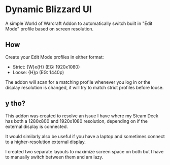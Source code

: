 # Dynamic Blizzard UI

A simple World of Warcraft Addon to automatically switch built in "Edit Mode" profile based on screen resolution.

## How

Create your Edit Mode profiles in either format:

- Strict: {W}x{H} (EG: 1920x1080)
- Loose: {H}p (EG: 1440p)

The addon will scan for a matching profile whenever you log in or the display resolution is changed, it will try to match strict profiles before loose.

## y tho?

This addon was created to resolve an issue I have where my Steam Deck has both a 1280x800 and 1920x1080 resolution, depending on if the external display is connected.

It would similarly also be useful if you have a laptop and sometimes connect to a higher-resolution external display.

I created two separate layouts to maximize screen space on both but I have to manually switch between them and am lazy.